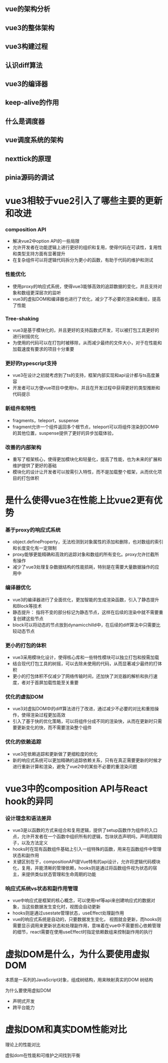 ## vue的架构分析





## vue3的整体架构



## vue3构建过程



## 认识diff算法



## vue3的编译器



## keep-alive的作用



## 什么是调度器



## vue调度系统的架构



## nexttick的原理



## pinia源码的调试







# vue3相较于vue2引入了哪些主要的更新和改进

### composition API

- 解决vue2中option API的一些局限
- 允许开发者在功能逻辑上进行更好的组织和复用，使得代码在可读性，复用性和类型支持方面有显著提升
- 在复杂组件可以将逻辑代码拆分为更小的函数，有助于代码的维护和测试

### 性能优化

- 使用proxy的响应式系统，使得vue3能够高效的追踪数据的变化，并且支持对象和数组更深层次的监听
- vue3的虚拟DOM和编译器也进行了优化，减少了不必要的渲染和重绘，提高了性能

### Tree-shaking

- vue3是基于模块化的，并且更好的支持函数式开发，可以被打包工具更好的进行树摇优化
- 为使用的代码可以在打包时被移除，从而减少最终的文件大小，对于在性能和加载速度有要求的项目十分重要

### 更好的typescript支持

- vue3在设计之初就考虑到了ts的支持，框架内部实现和api设计都与ts高度兼容
- 开发者可以方便vue项目中使用ts，并且在开发过程中获得更好的类型推断和代码提示

### 新组件和特性

- fragments，teleport，suspense
- fragment允许一个组件返回多个根节点，teleport可以将组件渲染到DOM中的其他位置，suspense提供了更好的异步加载体验，

### 改善的内部架构

- 重写了框架核心，使得更加模块化和轻量化，提高了性能，也为未来的扩展和维护提供了更好的基础
- 模块化的设计让开发者可以按需引入特性，而不是加载整个框架，从而优化项目的打包体积



# 是什么使得vue3在性能上比vue2更有优势

### 基于proxy的响应式系统

- object.defineProperty，无法检测到对象属性的添加和删除，也对数组的索引和长度变化有一定限制
- proxy能够更能精确和高效的追踪对象和数组的所有变化。proxy允许拦截所有操作
- 减少了vue3处理复杂数据结构的性能损耗，特别是在需要大量数据操作的应用中

### 编译器优化

- vue3的编译器进行了全面优化，更加智能的生成渲染函数，引入了静态提升和Block等技术
- 静态提升： 指将不变的部分标记为静态节点，这样在后续的渲染中就不需要重复创建这些节点
- block可以将动态的节点放到dynamicchilld中，在后续的diff算法中只需要比较动态节点

### 更小的打包的体积

- vue3采用模块化设计，使得核心库和一些特性模块可以独立打包和按需加载
- 结合现代打包工具的树摇，可以去除未使用的代码，从而显著减少最终的打体积
- 更小的打包体积不仅减少了网络传输时间，还加快了浏览器的解析和执行速度，者对于首屏加载性能至关重要

### 优化的虚拟DOM

- vue3对虚拟DOM中的diff算法进行了改进，通过减少不必要的对比和重拍操作，使得渲染过程更加高效
- 引入了基于快的优化策略，可以将组件分成不同的渲染快，从而在更新时只需要更新变化的快，而不需要渲染整个组件

### 优化的依赖追踪

- vue3在依赖追踪和更新做了更细粒度的优化
- 新的响应式系统可以更加精确的追踪依赖关系，只有在真正需要更新的时候才进行重新计算和渲染，避免了vue2中的某些不必要的重渲染问题



# vue3中的composition API与React hook的异同

### 设计理念和语法差异

- vue3是以函数的方式来组合和复用逻辑，提供了setup函数作为组件的入口点，允许开发者在一个函数中组织所有的逻辑，包块状态声明吗，声明周期钩子，以及方法定义
- hooks时在现有函数组件基础上引入一组特殊的函数，用来在函数组件中管理状态和副作用
- 关键区别在于，compositionAPI是Vue特有的api设计，允许将逻辑代码模块化，复用，并能清晰的管理依赖，hooks则是通过将函数组件视为状态的宿主，来提供类似状态管理和生命周期的功能

### 响应式系统vs状态和副作用管理

- vue中响应式是框架的核心概念，可以使用ref等api来创建响应式的数据对象，当这些数据发生变化时，视图会自动更新
- hooks则是通过usestate管理状态，useEffect处理副作用
- vue的响应式系统是自动的，只要数据发生变化， 视图就会更新，而hooks则需要显示调用来更新状态和处理副作用，意味着在vue中不需要担心依赖管理的细节，react需要在使用useEffect时指定依赖数组来控制副作用的执行



# 虚拟DOM是什么，为什么要使用虚拟DOM

本质是一系列的JavaScript对象，组成树结构，用来映射真实的DOM 树结构

为什么要使用虚拟DOM

- 声明式开发
- 跨平台能力



# 虚拟DOM和真实DOM性能对比

理论上的性能对比

虚拟dom在性能和可维护之间找到平衡



